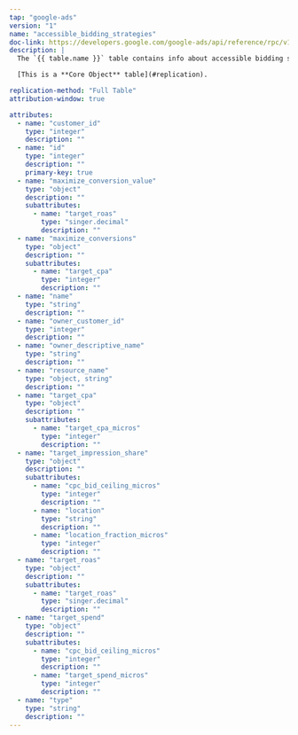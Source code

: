 ```yaml
---
tap: "google-ads"
version: "1"
name: "accessible_bidding_strategies"
doc-link: https://developers.google.com/google-ads/api/reference/rpc/v10/AccessibleBiddingStrategy
description: |
  The `{{ table.name }}` table contains info about accessible bidding strategies in your Google Ads account.

  [This is a **Core Object** table](#replication).

replication-method: "Full Table"
attribution-window: true

attributes:
  - name: "customer_id"
    type: "integer"
    description: ""
  - name: "id"
    type: "integer"
    description: ""
    primary-key: true
  - name: "maximize_conversion_value"
    type: "object"
    description: ""
    subattributes:
      - name: "target_roas"
        type: "singer.decimal"
        description: ""
  - name: "maximize_conversions"
    type: "object"
    description: ""
    subattributes:
      - name: "target_cpa"
        type: "integer"
        description: ""
  - name: "name"
    type: "string"
    description: ""
  - name: "owner_customer_id"
    type: "integer"
    description: ""
  - name: "owner_descriptive_name"
    type: "string"
    description: ""
  - name: "resource_name"
    type: "object, string"
    description: ""
  - name: "target_cpa"
    type: "object"
    description: ""
    subattributes:
      - name: "target_cpa_micros"
        type: "integer"
        description: ""
  - name: "target_impression_share"
    type: "object"
    description: ""
    subattributes:
      - name: "cpc_bid_ceiling_micros"
        type: "integer"
        description: ""
      - name: "location"
        type: "string"
        description: ""
      - name: "location_fraction_micros"
        type: "integer"
        description: ""
  - name: "target_roas"
    type: "object"
    description: ""
    subattributes:
      - name: "target_roas"
        type: "singer.decimal"
        description: ""
  - name: "target_spend"
    type: "object"
    description: ""
    subattributes:
      - name: "cpc_bid_ceiling_micros"
        type: "integer"
        description: ""
      - name: "target_spend_micros"
        type: "integer"
        description: ""
  - name: "type"
    type: "string"
    description: ""
---
```

